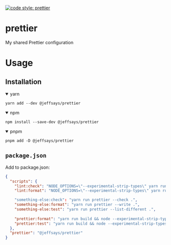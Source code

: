 [![code style: prettier][code-style]][prettier]

# prettier

My shared Prettier configuration

# Usage
## Installation

<details open><summary>yarn</summary>

```shell
yarn add --dev @jeffsays/prettier
```

</details>

<details open><summary>npm</summary>

```shell
npm install --save-dev @jeffsays/prettier
```

</details>

<details open><summary>pnpm</summary>

```shell
pnpm add -D @jeffsays/prettier
```

[code-style]: https://img.shields.io/badge/code_style-prettier-ff69b4.svg?style=flat-square
[prettier]: https://github.com/prettier/prettier

</details>

## `package.json` 

Add to package.json:

```json
{
  "scripts": {
    "lint:check": "NODE_OPTIONS=\"--experimental-strip-types\" yarn run prettier --check .",
    "lint:format": "NODE_OPTIONS=\"--experimental-strip-types\" yarn run prettier --config src/prettier/prettier.config.ts --write ."

    "something-else:check": "yarn run prettier --check .",
    "something-else:format": "yarn run prettier --write .",
    "something-else:test": "yarn run prettier --list-different .",
    
    "prettier:format": "yarn run build && node --experimental-strip-types node_modules/prettier/bin/prettier.cjs  --config src/prettier/.prettierrc.yml --write .",
    "prettier:test": "yarn run build && node --experimental-strip-types node_modules/prettier/bin/prettier.cjs  --config src/prettier/.prettierrc.yml --check .",
  },
  "prettier": "@jeffsays/prettier"
}

```
